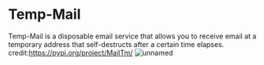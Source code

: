 # Temp-Mail
Temp-Mail is a disposable email service that allows you to receive email at a temporary address that self-destructs after a certain time elapses.
credit:https://pypi.org/project/MailTm/
![unnamed](https://user-images.githubusercontent.com/95897670/167152541-a7b0e69e-3b5c-41a0-83c7-686455514559.png)
